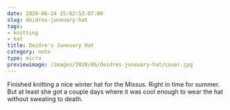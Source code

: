 ```yaml
---
date: 2020-06-24 15:02:53-07:00
slug: deidres-juneuary-hat
tags:
- knitting
- hat
title: Deidre's Juneuary Hat
category: note
type: micro
previewimage: /images/2020/06/deidres-juneuary-hat/cover.jpg
---
```

Finished knitting a nice winter hat for the Missus. Right in time for summer. But at least she got a couple days where
it was cool enough to wear the hat without sweating to death.